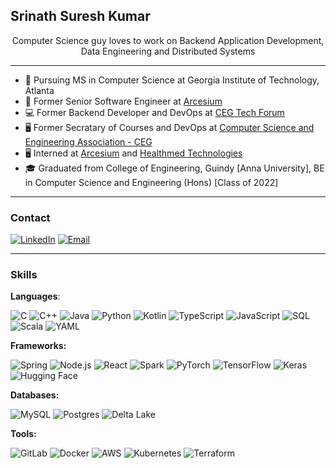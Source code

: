 ## Srinath Suresh Kumar

<div align="center">
    Computer Science guy loves to work on Backend Application Development, Data Engineering and Distributed Systems
</div>

---

- 🏫 Pursuing MS in Computer Science at Georgia Institute of Technology, Atlanta
- 💼 Former Senior Software Engineer at [Arcesium](https://www.arcesium.com)
- 💻 Former Backend Developer and DevOps at [CEG Tech Forum](https://cegtechforum.in)
- 🖥️ Former Secratary of Courses and DevOps at [Computer Science and Engineering Association - CEG](https://cseaceg.org.in)
- 🖥️ Interned at [Arcesium](https://www.arcesium.com) and [Healthmed Technologies](https://healthmedtechnologies.com)
- 🎓 Graduated from College of Engineering, Guindy [Anna University], BE in Computer Science and Engineering (Hons) [Class of 2022]
  
---
### Contact

[![LinkedIn](https://img.shields.io/badge/Linkedin-%230077B5.svg?logo=linkedin&logoColor=white)](https://www.linkedin.com/in/srinathsureshkumar/)
[![Email](https://img.shields.io/badge/Email-YourEmail%40domain.com-blue?style=flat&logo=gmail)](mailto:srinathsk18@gmail.com)


---
### Skills

**Languages**: 

![C](https://img.shields.io/badge/C-00599C?logo=c&logoColor=white)
![C++](https://img.shields.io/badge/-C++-00599C?logo=c%2B%2B&logoColor=white&style=flat)
![Java](https://img.shields.io/badge/Java-%23ED8B00.svg?logo=openjdk&logoColor=white)
![Python](https://img.shields.io/badge/-Python-3776AB?logo=python&logoColor=white&style=flat)
![Kotlin](https://img.shields.io/badge/Kotlin-%237F52FF.svg?logo=kotlin&logoColor=white)
![TypeScript](https://img.shields.io/badge/-TypeScript-007ACC?logo=typescript&logoColor=white&style=flat)
![JavaScript](https://img.shields.io/badge/-JavaScript-F7DF1E?logo=javascript&logoColor=black&style=flat)
![SQL](https://img.shields.io/badge/SQL-%2300758F.svg?logo=mysql&logoColor=white)
![Scala](https://img.shields.io/badge/Scala-%23DC322F.svg?logo=scala&logoColor=white)
![YAML](https://img.shields.io/badge/YAML-CB171E?logo=yaml&logoColor=fff)


**Frameworks:**

![Spring](https://img.shields.io/badge/spring-%236DB33F.svg?style=for-the-badge&logo=spring&logoColor=white&style=flat)
![Node.js](https://img.shields.io/badge/-Node.js-339933?logo=node.js&logoColor=white&style=flat)
![React](https://img.shields.io/badge/React-%2320232a.svg?logo=react&logoColor=%2361DAFB)
![Spark](https://img.shields.io/badge/Apache%20Spark-FDEE21?style=flat-square&logo=apachespark&logoColor=black&style=flat)
![PyTorch](https://img.shields.io/badge/-PyTorch-EE4C2C?logo=pytorch&logoColor=white&style=flat)
![TensorFlow](https://img.shields.io/badge/-TensorFlow-FF6F00?logo=tensorflow&logoColor=white&style=flat)
![Keras](https://img.shields.io/badge/Keras-%23D00000.svg?style=for-the-badge&logo=Keras&logoColor=white&style=flat)
![Hugging Face](https://img.shields.io/badge/Hugging%20Face-FFD21E?logo=huggingface&logoColor=000)

**Databases:**

![MySQL](https://img.shields.io/badge/MySQL-4479A1?logo=mysql&logoColor=fff)
![Postgres](https://img.shields.io/badge/Postgres-%23316192.svg?logo=postgresql&logoColor=white)
![Delta Lake](https://img.shields.io/badge/Delta%20Lake-0077FF?logo=data:image/svg+xml;base64,<BASE64_ENCODED_LOGO>&logoColor=white)


**Tools:**

![GitLab](https://img.shields.io/badge/-GitLab-FCA121?logo=gitlab&logoColor=white&style=flat)
![Docker](https://img.shields.io/badge/-Docker-2496ED?logo=docker&logoColor=white&style=flat)
![AWS](https://img.shields.io/badge/-AWS-232F3E?logo=amazon-aws&logoColor=white&style=flat)
![Kubernetes](https://img.shields.io/badge/Kubernetes-326CE5?logo=kubernetes&logoColor=fff)
![Terraform](https://img.shields.io/badge/Terraform-%235835CC.svg?logo=terraform&logoColor=white)


<!--
**infinite-void/infinite-void** is a ✨ _special_ ✨ repository because its `README.md` (this file) appears on your GitHub profile.

Here are some ideas to get you started:

- 🔭 I’m currently working on ...
- 🌱 I’m currently learning ...
- 👯 I’m looking to collaborate on ...
- 🤔 I’m looking for help with ...
- 💬 Ask me about ...
- 📫 How to reach me: ...
- 😄 Pronouns: ...
- ⚡ Fun fact: ...
-->
